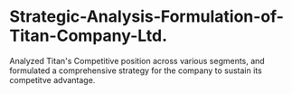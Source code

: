 # Strategic-Analysis-Formulation-of-Titan-Company-Ltd.
Analyzed Titan's Competitive position across various segments, and formulated a comprehensive strategy for the company to sustain its competitve advantage.
